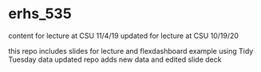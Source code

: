 # erhs_535
content for lecture at CSU 11/4/19 
updated for lecture at CSU 10/19/20

this repo includes slides for lecture and flexdashboard example using Tidy Tuesday data
updated repo adds new data and edited slide deck
